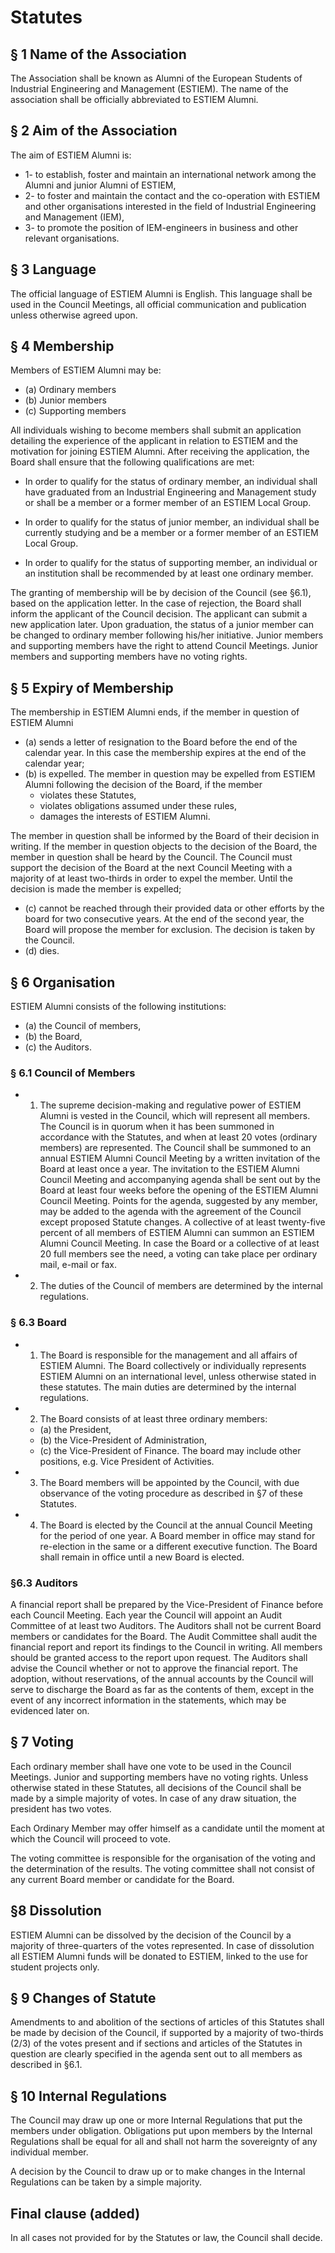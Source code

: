 # Statutes 
## § 1 Name of the Association
The Association shall be known as Alumni of the European Students of Industrial Engineering and Management (ESTIEM). The name of the association shall be officially abbreviated to ESTIEM Alumni. 
## § 2 Aim of the Association
The aim of ESTIEM Alumni is: 
* 1- to establish, foster and maintain an international network among the Alumni and junior Alumni of ESTIEM, 
* 2- to foster and maintain the contact and the co-operation with ESTIEM and other organisations interested in the field of Industrial Engineering and Management (IEM), 
* 3- to promote the position of IEM-engineers in business and other relevant organisations. 
## § 3 Language 
The official language of ESTIEM Alumni is English. This language shall be used in the Council Meetings, all official communication and publication unless otherwise agreed upon. 
## § 4 Membership 
Members of ESTIEM Alumni may be: 
* (a) Ordinary members 
* (b) Junior members 
* (c) Supporting members 

All individuals wishing to become members shall submit an application detailing the experience of the applicant in relation to ESTIEM and the
motivation for joining ESTIEM Alumni. After receiving the application, the Board shall ensure that the following qualifications are met:
- In order to qualify for the status of ordinary member, an individual shall have graduated from an Industrial Engineering and Management study  or shall be a member or a former member of an ESTIEM Local Group. 

- In order to qualify for the status of junior member, an individual shall be currently studying and be a member or a former member of an ESTIEM Local Group.

- In order to qualify for the status of supporting member, an individual or an institution shall be recommended by at least one ordinary member.

The granting of membership will be by decision of the Council (see §6.1), based on the application letter. In the case of rejection, the Board shall inform the applicant of the Council decision. The applicant can submit a new application later.
Upon graduation, the status of a junior member can be changed to ordinary member following his/her initiative.
Junior members and supporting members have the right to attend Council Meetings. Junior members and supporting members have no voting rights.

## § 5 Expiry of Membership
The membership in ESTIEM Alumni ends, if the member in question of ESTIEM Alumni
* (a) sends a letter of resignation to the Board before the end of the calendar year. In this case the membership expires at the end of the calendar year; 
* (b) is expelled. The member in question may be expelled from ESTIEM Alumni following the decision of the Board, if the member 
    - violates these Statutes, 
    - violates obligations assumed under these rules, 
    - damages the interests of ESTIEM Alumni. 

The member in question shall be informed by the Board of their decision in writing. If the member in question objects to the decision of the Board, the member in question shall be heard by the Council. The Council must support the decision of the Board at the next Council Meeting with a majority of at least two-thirds in order to expel the member. Until the decision is made the member is expelled; 
* (c) cannot be reached through their provided data or other efforts by the board for two consecutive years. At the end of the second year, the Board will propose the member for exclusion. The decision is taken by the Council. 
* (d) dies.
## § 6 Organisation
ESTIEM Alumni consists of the following institutions:
* (a) the Council of members,
* (b) the Board, 
* (c) the Auditors. 
### § 6.1 Council of Members 
* 1. The supreme decision-making and regulative power of ESTIEM Alumni is vested in the Council, which will represent all members. The Council is in quorum when it has been summoned in accordance with the Statutes, and when at least 20 votes (ordinary members) are represented. The Council shall be summoned to an annual ESTIEM Alumni Council Meeting by a written invitation of the Board at least once a year. The invitation to the ESTIEM Alumni Council Meeting and accompanying agenda shall be sent out by the Board at least four weeks before the opening of the ESTIEM Alumni Council Meeting. Points for the agenda, suggested by any member, may be added to the agenda with the agreement of the Council except proposed Statute changes. A collective of at least twenty-five percent of all members of ESTIEM Alumni can summon an ESTIEM Alumni Council Meeting. In case the Board or a collective of at least 20 full members see the need, a voting can take place per ordinary mail, e-mail or fax.
* 2. The duties of the Council of members are determined by the internal regulations.

### § 6.3 Board 
* 1. The Board is responsible for the management and all affairs of ESTIEM Alumni. The Board collectively or individually represents ESTIEM Alumni on an international level, unless otherwise stated in these statutes. The main duties are determined by the internal regulations. 
* 2. The Board consists of at least three ordinary members: 
    * (a) the President,
    * (b) the Vice-President of Administration, 
    * (c) the Vice-President of Finance. 
The board may include other positions, e.g. Vice President of Activities. 
* 3. The Board members will be appointed by the Council, with due observance of the voting procedure as described in §7 of these Statutes.
* 4. The Board is elected by the Council at the annual Council Meeting for the period of one year. A Board member in office may stand for re-election in the same or a different executive function. The Board shall remain in office until a new Board is elected.
### §6.3 Auditors 
A financial report shall be prepared by the Vice-President of Finance before each Council Meeting.
Each year the Council will appoint an Audit Committee of at least two Auditors. The Auditors shall not be current Board members or candidates for the Board. The Audit Committee shall audit the financial report and report its findings to the Council in writing. All members should be granted access to the report upon request. The Auditors shall advise the Council whether or not to approve the financial report.
The adoption, without reservations, of the annual accounts by the Council will serve to discharge the Board as far as the contents of them, except in the event of any incorrect information in the statements, which may be evidenced later on.


## § 7 Voting 
Each ordinary member shall have one vote to be used in the Council Meetings. Junior and supporting members have no voting rights. Unless otherwise stated in these Statutes, all decisions of the Council shall be made by a simple majority of votes. In case of any draw situation, the president has two votes.

Each Ordinary Member may offer himself as a candidate until the moment at which the Council will proceed to vote.

The voting committee is responsible for the organisation of the voting and the determination of the results. The voting committee shall not consist of any current Board member or candidate for the Board.

## §8 Dissolution
ESTIEM Alumni can be dissolved by the decision of the Council by a majority of three-quarters of the votes represented. In case of dissolution all ESTIEM Alumni funds will be donated to ESTIEM, linked to the use for student projects only.

## § 9 Changes of Statute
Amendments to and abolition of the sections of articles of this Statutes shall be made by decision of the Council, if supported by a majority of two-thirds (2/3) of the votes present and if sections and articles of the Statutes in question are clearly specified in the agenda sent out to all members as described in §6.1.

## § 10 Internal Regulations 
The Council may draw up one or more Internal Regulations that put the members under obligation. Obligations put upon members by the Internal Regulations shall be equal for all and shall not harm the sovereignty of any individual member.

A decision by the Council to draw up or to make changes in the Internal Regulations can be taken by a simple majority.

## Final clause (added) 
In all cases not provided for by the Statutes or law, the Council shall decide.
